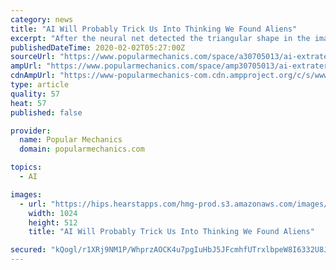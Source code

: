 ```yaml
---
category: news
title: "AI Will Probably Trick Us Into Thinking We Found Aliens"
excerpt: "After the neural net detected the triangular shape in the images, people in the study also began to see it, even though they hadn't previously. It's an example of how false positives from AI could trip up extraterrestrial studies. Because the strange patterns are so strikingly geometric, researchers from the University of Cadiz in Spain have ..."
publishedDateTime: 2020-02-02T05:27:00Z
sourceUrl: "https://www.popularmechanics.com/space/a30705013/ai-extraterrestrials/"
ampUrl: "https://www.popularmechanics.com/space/amp30705013/ai-extraterrestrials/"
cdnAmpUrl: "https://www-popularmechanics-com.cdn.ampproject.org/c/s/www.popularmechanics.com/space/amp30705013/ai-extraterrestrials/"
type: article
quality: 57
heat: 57
published: false

provider:
  name: Popular Mechanics
  domain: popularmechanics.com

topics:
  - AI

images:
  - url: "https://hips.hearstapps.com/hmg-prod.s3.amazonaws.com/images/222708-1580323717.jpg?crop=1xw:0.8982456140350877xh;center,top&resize=1200:*"
    width: 1024
    height: 512
    title: "AI Will Probably Trick Us Into Thinking We Found Aliens"

secured: "kQogl/r1XRj9NM1P/WhprzAOCK4u7pgIuHbJ5JFcmhfUTrxlbpeW8I6332U8JWZRuzVU+wPkQu9KeJP7aTObJ/KMlQCHsiPNij88kKjNQpsHPToEroov2FljO4T2CHimPeE7lgC9x6C2nm8++mn90wqRwZCjFxnfbBCzT3ESVGAq02bZZw+gD0Z8ztij37GVH7ILtyXiBX4IHwWwVzGBmsH6AbY/mdgdJZbdZpxGfXVYJuxyLKe2g6DpKVcGWynalOiosQ9YWvQs6ln3sa/7xrbTfrEGG/mBFHrPbObejm3TS9ORWcL+AX9blYwBkpK/NgjhyIX+A+UxDRbzCKNZyhUgIiADABHRpJXTqPWnNo3bs97MPTKyl8pFjk++Lclfyk+xDc7YJj1DdRwH/pe5gGauy4igBZrjWmMPHXO8nEbZmE0VqgYU3eXxlQASFuXKDIh8bXqK1zeoOUHou/5FqOV+0Y0dLuVcOyem1yCAwJA=;N+B1WFREcSymysMlwbcQAw=="
---
```


